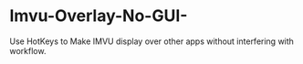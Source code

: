 # Imvu-Overlay-No-GUI-
Use HotKeys to Make IMVU display over other apps without interfering with workflow.

